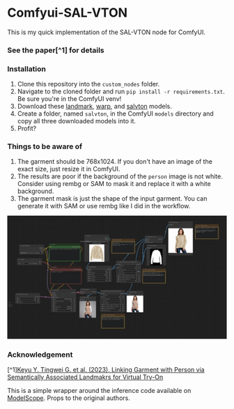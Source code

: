 # Comfyui-SAL-VTON
This is my quick implementation of the SAL-VTON node for ComfyUI.

### See the paper[^1] for details 


### Installation
1. Clone this repository into the `custom_nodes` folder.
2. Navigate to the cloned folder and run `pip install -r requirements.txt`. Be sure you're in the ComfyUI venv!
3. Download these [landmark](https://www.modelscope.cn/api/v1/models/iic/cv_SAL-VTON_virtual-try-on/repo?Revision=master&FilePath=landmark.pth), [warp](https://www.modelscope.cn/api/v1/models/iic/cv_SAL-VTON_virtual-try-on/repo?Revision=master&FilePath=warp.pth), and [salvton](https://www.modelscope.cn/api/v1/models/iic/cv_SAL-VTON_virtual-try-on/repo?Revision=master&FilePath=pytorch_model.bin) models.
4. Create a folder, named `salvton`, in the ComfyUI `models` directory and copy all three downloaded models into it.
5. Profit?

### Things to be aware of
1. The garment should be 768x1024. If you don't have an image of the exact size, just resize it in ComfyUI.
2. The results are poor if the background of the `person` image is not white. Consider using rembg or SAM to mask it and replace it with a white background.
3. The garment mask is just the shape of the input garment. You can generate it with SAM or use rembg like I did in the workflow.

![workflow.png](media%2Fworkflow.png)

### Acknowledgement
[^1][Keyu Y. Tingwei G. et al. (2023). Linking Garment with Person via Semantically Associated Landmakrs for Virtual Try-On](https://openaccess.thecvf.com/content/CVPR2023/papers/Yan_Linking_Garment_With_Person_via_Semantically_Associated_Landmarks_for_Virtual_CVPR_2023_paper.pdf)

This is a simple wrapper around the inference code available on [ModelScope](https://github.com/modelscope/modelscope). Props to the original authors.
